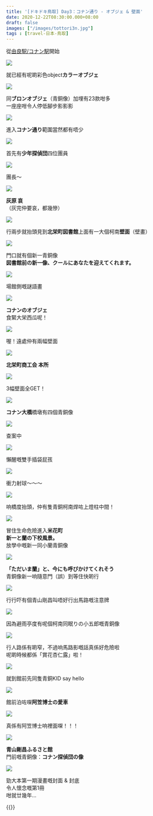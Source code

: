 ```yaml
---
title: '[ドキドキ鳥取] Day3：コナン通り - オブジェ & 壁面'
date: 2020-12-22T08:30:00.000+08:00
draft: false
images: ["/images/tottori3n.jpg"]
tags : [travel-日本-鳥取]
---
```


從[由良駅/コナン駅](https://hidie.net/tottori3h/)開始  

![](/images/tottori3h9.jpg)

就已經有呢啲彩色object**カラーオブジェ**

![](/images/tottori3h14.jpg)

同**ブロンオブジェ**（青銅像）加埋有23款咁多  
一座座咁令人停低腳步影影影  

![](/images/tottori3n1.jpg)

進入**コナン通り**範圍當然都有唔少  

![](/images/tottori3n3.jpg)

首先有**少年探偵団**四位團員

![](/images/tottori3n2.jpg)

團長～

![](/images/tottori3n4.jpg)

**灰原 哀**  
（灰完仲要哀，都幾慘）  

![](/images/tottori3n5.jpg)

行兩步就抬頭見到**北栄町図書館**上面有一大個柯南**壁面**（壁畫）

![](/images/tottori3n6.jpg)

門口就有個新一青銅像  
**図書館前の新一像、クールにあなたを迎えてくれます。**  

![](/images/tottori3n7.jpg)

場館側嘅謎語畫

![](/images/tottori3n.jpg)

**コナンのオブジェ**  
食緊大栄西瓜呢！

![](/images/tottori3n8.jpg)

喔！遠處仲有兩幅壁面

![](/images/tottori3n9.jpg)

**北栄町商工会 本所**  

![](/images/tottori3n10.jpg)

3幅壁面全GET！  

![](/images/tottori3n11.jpg)

**コナン大橋**橋墩有四個青銅像

![](/images/tottori3n12.jpg)

查案中

![](/images/tottori3n13.jpg)

懶醒嘅雙手插袋屁孩  

![](/images/tottori3n14.jpg)

衝力射球～～～

![](/images/tottori3n15.jpg)

响橋度抬頭，仲有隻青銅柯南焊咗上燈柱中間！  

![](/images/tottori3n16.jpg)

冒住生命危險進入**米花町**  
**新一と蘭の下校風景。**  
放學中嘅新一同小蘭青銅像  

![](/images/tottori3n17.jpg)

**「ただいま蘭」と、今にも呼びかけてくれそう**  
青銅像新一响隨意門（誤）到等住快啲行  

![](/images/tottori3n18.jpg)

行行吓有個青山剛昌叫唔好行出馬路嘅注意牌  

![](/images/tottori3n19.jpg)

因為避雨亭度有呢個柯南同眠りの小五郎嘅青銅像  

![](/images/tottori3n24.jpg)

行人路係有啲窄，不過响馬路影嘅話真係好危險啦  
呢啲時候都係「賞花杏仁露」啦！  

![](/images/tottori3n20.jpg)

就到館前先同隻青銅KID say hello  

![](/images/tottori3n21.jpg)

館前泊咗㗎**阿笠博士の愛車**  

![](/images/tottori3n22.jpg)

真係有阿笠博士响裡面㗎！！！

![](/images/tottori3n23.jpg)

**青山剛昌ふるさと館**  
門前嘅青銅像：**コナン探偵団の像**  

![](/images/tottori3n25.jpg)

勁大本第一期漫畫嘅封面 & 封底  
令人懷念嘅第1冊  
咁就廿幾年...  
  

{{<tottori>}}  
